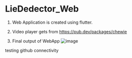 # LieDedector_Web
1. Web Application is created using flutter.

2. Video player gets from https://pub.dev/packages/chewie

3. Final output of WebApp
![image](https://user-images.githubusercontent.com/75845665/175806491-cbe13958-40a0-46e8-878e-5da38198d1f7.png)


testing github connectivity